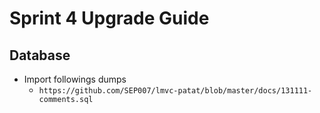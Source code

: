 # Sprint 4 Upgrade Guide

## Database

- Import followings dumps
  - `https://github.com/SEP007/lmvc-patat/blob/master/docs/131111-comments.sql`


